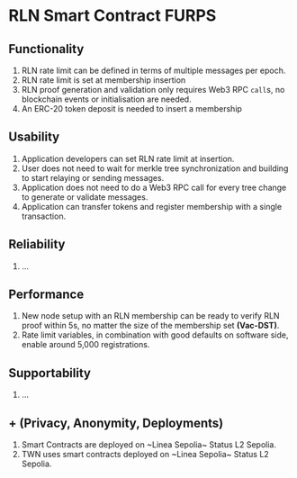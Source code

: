 # RLN Smart Contract FURPS

## Functionality

1. RLN rate limit can be defined in terms of multiple messages per epoch.
2. RLN rate limit is set at membership insertion
3. RLN proof generation and validation only requires Web3 RPC `call`s, no blockchain events or initialisation are needed.
4. An ERC-20 token deposit is needed to insert a membership

## Usability

1. Application developers can set RLN rate limit at insertion.
2. User does not need to wait for merkle tree synchronization and building to start relaying
   or sending messages.
3. Application does not need to do a Web3 RPC call for every tree change to generate or validate messages.
4. Application can transfer tokens and register membership with a single transaction.

## Reliability

1. ...

## Performance

1. New node setup with an RLN membership can be ready to verify RLN proof within 5s,
   no matter the size of the membership set **(Vac-DST)**.
2. Rate limit variables, in combination with good defaults on software side, enable around 5,000 registrations.

## Supportability

1. ...

## + (Privacy, Anonymity, Deployments)

1. Smart Contracts are deployed on ~Linea Sepolia~ Status L2 Sepolia.
2. TWN uses smart contracts deployed on ~Linea Sepolia~ Status L2 Sepolia.
